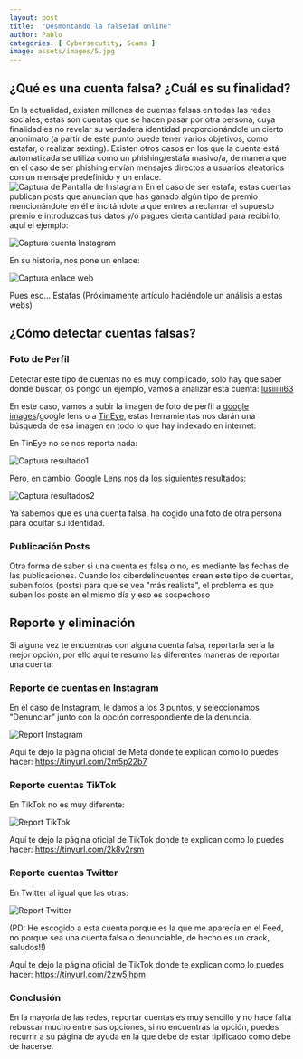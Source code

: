 ```yaml
---
layout: post
title:  "Desmontando la falsedad online"
author: Pablo
categories: [ Cybersecutity, Scams ]
image: assets/images/5.jpg
---
```


## ¿Qué es una cuenta falsa? ¿Cuál es su finalidad?

En la actualidad, existen millones de cuentas falsas en todas las redes sociales, estas son cuentas que se hacen pasar por otra persona, cuya finalidad es no revelar su verdadera identidad proporcionándole un cierto anonimato (a partir de este punto puede tener varios objetivos, como estafar, o realizar sexting). Existen otros casos en los que la cuenta está automatizada se utiliza como un phishing/estafa masivo/a, de manera que en el caso de ser phishing envían mensajes directos a usuarios aleatorios con un mensaje predefinido y un enlace.![Captura de Pantalla de Instagram](/assets/1.jpg) En el caso de ser estafa, estas cuentas publican posts que anuncian que has ganado algún tipo de premio mencionándote en él e incitándote a que entres a reclamar el supuesto premio e introduzcas tus datos y/o pagues cierta cantidad para recibirlo, aquí el ejemplo:

![Captura cuenta Instagram](/assets/image.png)

En su historia, nos pone un enlace:

![Captura enlace web](/assets/image2.png)

Pues eso... Estafas (Próximamente artículo haciéndole un análisis a estas webs)

## ¿Cómo detectar cuentas falsas?

### Foto de Perfil

Detectar este tipo de cuentas no es muy complicado, solo hay que saber donde buscar, os pongo un ejemplo, vamos a analizar esta cuenta: [lusiiiiii63](https://www.instagram.com/lusiiiiii63/)

En este caso, vamos a subir la imagen de foto de perfil a [google images](https://www.google.com/imghp?hl=es&gl=es&gws_rd=ssl)/google lens o a [TinEye](https://tineye.com/), estas herramientas nos darán una búsqueda de esa imagen en todo lo que hay indexado en internet:

En TinEye no se nos reporta nada:

![Captura resultado1](/assets/image3.png)

Pero, en cambio, Google Lens nos da los siguientes resultados:

![Captura resultados2](/assets/image4.png)

Ya sabemos que es una cuenta falsa, ha cogido una foto de otra persona para ocultar su identidad.

### Publicación Posts

Otra forma de saber si una cuenta es falsa o no, es mediante las fechas de las publicaciones. Cuando los ciberdelincuentes crean este tipo de cuentas, suben fotos (posts) para que se vea "más realista", el problema es que suben los posts en el mismo día y eso es sospechoso

## Reporte y eliminación

Si alguna vez te encuentras con alguna cuenta falsa, reportarla sería la mejor opción, por ello aquí te resumo las diferentes maneras de reportar una cuenta:

### Reporte de cuentas en Instagram

En el caso de Instagram, le damos a los 3 puntos, y seleccionamos "Denunciar" junto con la opción correspondiente de la denuncia. 

![Report Instagram](/assets/image5.png)

Aquí te dejo la página oficial de Meta donde te explican como lo puedes hacer: https://tinyurl.com/2m5p22b7

### Reporte cuentas TikTok

En TikTok no es muy diferente:

![Report TikTok](/assets/image6.png)

Aquí te dejo la página oficial de TikTok donde te explican como lo puedes hacer: https://tinyurl.com/2k8v2rsm

### Reporte cuentas Twitter

En Twitter al igual que las otras:

![Report Twitter](/assets/image7.png "PD: He escogido a esta cuenta porque es la que me aparecía en el Feed, no porque sea una cuenta falsa o denunciable, de hecho es un crack, saludos!!")

(PD: He escogido a esta cuenta porque es la que me aparecía en el Feed, no porque sea una cuenta falsa o denunciable, de hecho es un crack, saludos!!)

Aquí te dejo la página oficial de TikTok donde te explican como lo puedes hacer: https://tinyurl.com/2zw5jhpm

### Conclusión

En la mayoría de las redes, reportar cuentas es muy sencillo y no hace falta rebuscar mucho entre sus opciones, si no encuentras la opción, puedes recurrir a su página de ayuda en la que debe de estar tipificado como debe de hacerse.